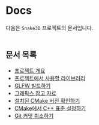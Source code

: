 # Docs

다음은 `Snake3D` 프로젝트의 문서입니다.
<br><br>


## 문서 목록
- [프로젝트 개요](./프로젝트%20개요/README.md)
- [프로젝트에서 사용할 라이브러리](./프로젝트에서%20사용할%20라이브러리/README.md)
- [GLFW 빌드하기](./GLFW%20빌드하기/README.md)
- [그래픽스 참고 자료](./그래픽스%20참고%20자료/README.md)
- [설치된 CMake 버전 확인하기](./설치된%20CMake%20버전%20확인하기/README.md)
- [CMake에서 C++ 표준 설정하기](./CMake에서%20C++%20표준%20설정하기/README.md)
- [Git 커밋 취소하기](./Git%20커밋%20취소하기/README.md)